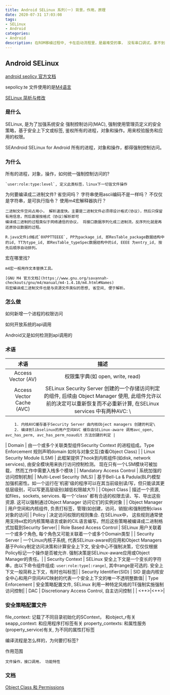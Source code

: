```yaml
---
title: Android SELinux 系列(一) 背景，作用，原理
date: 2020-07-31 17:03:08
tags:
- SELinux
- Android
categories:
- Android
description: 在ROM移植过程中, 卡在启动流程里，是最难受的事， 没有串口调试，拿不到相关的日志，只能靠猜，SELinux 的配置，是否会导致启动不起来呢？ 最后的结果是，靠猜并没有解决启动问题，因为可能出问题的环节太多了，此次研究raw socket 调用同样也遇到SEAndroid 的问题, 但借此机会，系统的学习一上SEAndroid, SELinux 是有必要的。
---
```


## Android SELinux 

[android seolicy 官方文档](https://source.android.com/security/selinux/customize)

sepolicy.te 文件使用的是[M4语言](https://www.gnu.org/savannah-checkouts/gnu/m4/manual/m4-1.4.18/index.html)

[SELinux 简析与修改](https://www.cnblogs.com/blogs-of-lxl/p/7515023.html)

### 是什么

SELinux, 是为了加强系统安全
	强制控制访问(MAC), 强制使用管理员定义的安全策略，基于安全上下文或标签, 鉴权所有的进程，对象和操作。用来校验服务和应用的权限。

SEAndroid 
	SELinux for Android
	所有的进程，对象和操作，都得强制控制访问。 

### 为什么

所有的进程，对象，操作，如何统一强制控制访问的? 

	`user:role:type:level`, 定义此类标签，linux下一切皆文件操作

为何要编译成二进制文件? 
	省空间吗？ 字符串使用ascii编码不是一样吗？
	不仅仅是字符串，是可执行指令？ 使用m4宏解释器执行？ 

	二进制文件空间占用小， 解析速度快。主要是二进制文件必须得设计格式(协议)，然后只保留有用信息，然后直接按格式（协议)解析即可
	编译成二进制的过程类似于网络通信的协议， 将接口数据序列化成二进制流，反序列化就是再还原协议数据的过程。 

	R.java文件id格式`0XPPTTEEEE`, PP为package_id, 即ResTable_package数据结构中的id, TT为type_id, 即ResTable_typeSpec数据结构中的id, EEEE 为entry_id, 按先后顺序自动排列。

宏在哪里找? 

	m4宏一般用作文本替换工具。 

	[GNU M4 官方文档](https://www.gnu.org/savannah-checkouts/gnu/m4/manual/m4-1.4.18/m4.html#Names)
	将宏编译成二进制文件也是与资源文件类似的思想, 省空间, 便于解析。 

### 怎么做

如何新增一个进程的权限访问

如何开放系统的api调用

Android又是如何检测到api调用的

### 术语
|术语| 描述| 
|:--:|:--:|
| Access Vector (AV) | 权限集字典(如 open, write, read) | 
| Access Vector Cache (AVC) | SELinux Security Server 创建的一个存储访问判定的组件, 后续由 Object Manager 使用, 此组件允许以前的决定可以重新恢复而不必重新计算, 在SELinux services 中有两种AVC: \
		1. 内核AVC缓存基于Security Server 由内核Object managers 创建的判定\
		2. 编译到libselinux的用户空间AVC 缓存由SELinux-aware 调用avc_open, avc_has_perm, avc_has_perm_noaudit 方法创建的判定 |
| Domain | 由一个或多个关联类型组件Security Context 的进程组成。Type Enforcement 规则声明domain 如何与对象交互(查看Object Class) |
| Linux Security Module (LSM) | 此框架提供了hook到内核组件(如disk, network services), 由安全模块用来执行访问控制检测。 现在只有一个LSM模块可被加载， 然而工作中需要入栈多个模块 |
| Mandatory Access Control | 系统加强的访问控制机制|
| Multi-Level Security (MLS) | 基于Bell-La & Padula(BLP)模型加强机密性。如一个运行在'机密'级的程序可以在其当前级别读/写，但只能读其更低层级别，可以写更高层级别(越低权限越大?) |
| Object Class | 描述一个资源, 如files，sockets, services. 每一个'class' 都有合适的权限去读、写、导出这些资源. 这可以强制通过Object Manager 访问它们的实例对象 |
| Object Manager | 用户空间和内核组件, 负责打标签，管理(如创建，访问，销毁)和强制控制class对象的访问|
| Policy | 决定访问权限的规则集合. 在SELinux中， 这些规则通常使用支持`m4`宏的内核策略语言或新的CIL语言编写。然后这些策略被编译成二进制格式加载到Security Server|
| Role Based Access Control | SELinux 用户关联着一个或多个角色, 每个角色又可能关联着一个或多个Domain类型 |
| Security Server | 一个Linux内核子系统, 代表SELinux-aware的应用和Object Managers 基于Policy制定访问决策和计算安全上下文, 安全中心不强制决策，它仅仅根据Policy标记一个操作是否被允许. 强制决策是SELinux-aware应用或Object Manager的责任。|
| Security Context | SELinux 安全上下文是一个变长的字符串，由以下命令组件组成: `user:role:type[:range]`, 其中range是可选的. 安全上下文一般简称上下文，有时也叫标签|
| Security Identifier(SID) | SID 是由内核安全中心和用户空间AVC映射的代表一个安全上下文的唯一不透明整数值|
| Type Enforcement | 安全策略配置文件, SELinux 利用一种特定风格的TE强制实施强制访问控制|
| DAC |	Discretionary Access Control, 自主访问控制 |
| <++>|<++>|

### 安全策略配置文件

file_context:	记载了不同目录初始化的SContext， 和object_r有关
seapp_context:	和应用程序打标签有关
property_contexts:	和属性服务(property_service)有关, 为不同的属性打标签 

编译流程是怎么样的，为何要打标签?

作用范围 

	文件操作，接口调用， 功能特性

### 文档

[Object Class 和 Permissions](http://selinuxproject.org/page/ObjectClassesPerms)

